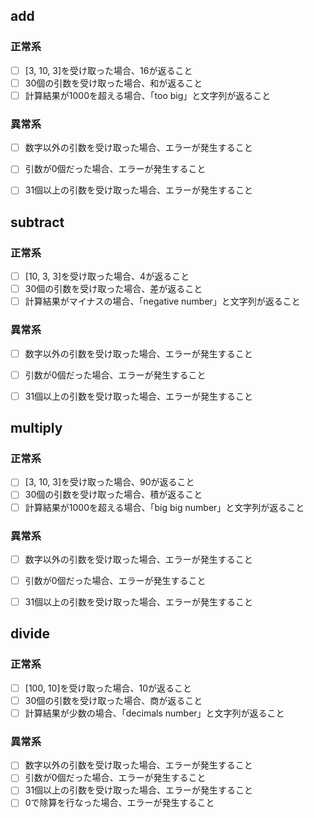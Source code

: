 ## add
### 正常系
- [ ] [3, 10, 3]を受け取った場合、16が返ること
- [ ] 30個の引数を受け取った場合、和が返ること
- [ ] 計算結果が1000を超える場合、「too big」と文字列が返ること

### 異常系
- [ ] 数字以外の引数を受け取った場合、エラーが発生すること
- [ ] 引数が0個だった場合、エラーが発生すること
- [ ] 31個以上の引数を受け取った場合、エラーが発生すること


## subtract
### 正常系
- [ ] [10, 3, 3]を受け取った場合、4が返ること
- [ ] 30個の引数を受け取った場合、差が返ること
- [ ] 計算結果がマイナスの場合、「negative number」と文字列が返ること

### 異常系
- [ ] 数字以外の引数を受け取った場合、エラーが発生すること
- [ ] 引数が0個だった場合、エラーが発生すること
- [ ] 31個以上の引数を受け取った場合、エラーが発生すること


## multiply
### 正常系
- [ ] [3, 10, 3]を受け取った場合、90が返ること
- [ ] 30個の引数を受け取った場合、積が返ること
- [ ] 計算結果が1000を超える場合、「big big number」と文字列が返ること

### 異常系
- [ ] 数字以外の引数を受け取った場合、エラーが発生すること
- [ ] 引数が0個だった場合、エラーが発生すること
- [ ] 31個以上の引数を受け取った場合、エラーが発生すること


## divide
### 正常系
- [ ] [100, 10]を受け取った場合、10が返ること
- [ ] 30個の引数を受け取った場合、商が返ること
- [ ] 計算結果が少数の場合、「decimals number」と文字列が返ること

### 異常系
- [ ] 数字以外の引数を受け取った場合、エラーが発生すること
- [ ] 引数が0個だった場合、エラーが発生すること
- [ ] 31個以上の引数を受け取った場合、エラーが発生すること
- [ ] 0で除算を行なった場合、エラーが発生すること
